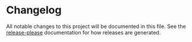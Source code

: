 # Changelog

All notable changes to this project will be documented in this file. See the [release-please](https://github.com/googleapis/release-please) documentation for how releases are generated.
